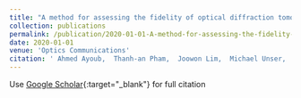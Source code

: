 ```yaml
---
title: "A method for assessing the fidelity of optical diffraction tomography reconstruction methods using structured illumination"
collection: publications
permalink: /publication/2020-01-01-A-method-for-assessing-the-fidelity-of-optical-diffraction-tomography-reconstruction-methods-using-structured-illumination
date: 2020-01-01
venue: 'Optics Communications'
citation: ' Ahmed Ayoub,  Thanh-an Pham,  Joowon Lim,  Michael Unser,  Demetri Psaltis, &quot;A method for assessing the fidelity of optical diffraction tomography reconstruction methods using structured illumination.&quot; Optics Communications, 2020.'
---
```

Use [Google Scholar](https://scholar.google.com/scholar?q=A+method+for+assessing+the+fidelity+of+optical+diffraction+tomography+reconstruction+methods+using+structured+illumination){:target="_blank"} for full citation